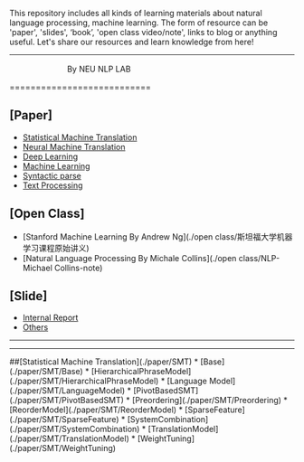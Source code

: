 This repository includes all kinds of learning materials about natural language processing, machine learning. The form of resource can be 'paper', 'slides', ‘book’, 'open class video/note', links to blog or anything useful. Let's share our resources and learn knowledge from here!

****
　　　　　　　             By NEU NLP LAB


===========================


[Paper]
----------
  * [Statistical Machine Translation](#smt)
  * [Neural Machine Translation](./paper/NMT/)
  * [Deep Learning](./paper/DeepLearning)
  * [Machine Learning](./paper/MachineLearning)
  * [Syntactic parse](./paper/SyntacticParser)
  * [Text Processing](./paper/TextProcessing)

  
[Open Class]
----------
  * [Stanford Machine Learning By Andrew Ng](./open class/斯坦福大学机器学习课程原始讲义)
  * [Natural Language Processing By Michale Collins](./open class/NLP-Michael Collins-note)

  
[Slide]
----------
  * [Internal Report](./slide/internal)
  * [Others](./slide/others)

***
---

<a name="smt"/>
##[Statistical Machine Translation](./paper/SMT)
  * [Base](./paper/SMT/Base)
  * [HierarchicalPhraseModel](./paper/SMT/HierarchicalPhraseModel)
  * [Language Model](./paper/SMT/LanguageModel)
  * [PivotBasedSMT](./paper/SMT/PivotBasedSMT)
  * [Preordering](./paper/SMT/Preordering)
  * [ReorderModel](./paper/SMT/ReorderModel)
  * [SparseFeature](./paper/SMT/SparseFeature)
  * [SystemCombination](./paper/SMT/SystemCombination)
  * [TranslationModel](./paper/SMT/TranslationModel)
  * [WeightTuning](./paper/SMT/WeightTuning)



